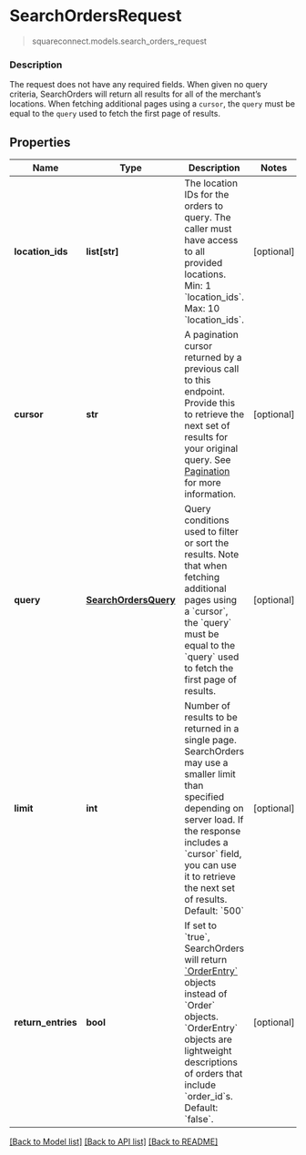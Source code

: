 # SearchOrdersRequest
> squareconnect.models.search_orders_request

### Description

The request does not have any required fields. When given no query criteria, SearchOrders will return all results for all of the merchant’s locations. When fetching additional pages using a `cursor`, the `query` must be equal to the `query` used to fetch the first page of results.

## Properties
Name | Type | Description | Notes
------------ | ------------- | ------------- | -------------
**location_ids** | **list[str]** | The location IDs for the orders to query. The caller must have access to all provided locations.  Min: 1 &#x60;location_ids&#x60;. Max: 10 &#x60;location_ids&#x60;. | [optional] 
**cursor** | **str** | A pagination cursor returned by a previous call to this endpoint. Provide this to retrieve the next set of results for your original query. See [Pagination](/basics/api101/pagination) for more information. | [optional] 
**query** | [**SearchOrdersQuery**](SearchOrdersQuery.md) | Query conditions used to filter or sort the results. Note that when fetching additional pages using a &#x60;cursor&#x60;, the &#x60;query&#x60; must be equal to the &#x60;query&#x60; used to fetch the first page of results. | [optional] 
**limit** | **int** | Number of results to be returned in a single page. SearchOrders may use a smaller limit than specified depending on server load. If the response includes a &#x60;cursor&#x60; field, you can use it to retrieve the next set of results. Default: &#x60;500&#x60; | [optional] 
**return_entries** | **bool** |  If set to &#x60;true&#x60;, SearchOrders will return [&#x60;OrderEntry&#x60;](#type-orderentry) objects instead of &#x60;Order&#x60; objects. &#x60;OrderEntry&#x60; objects are lightweight descriptions of orders that include &#x60;order_id&#x60;s.  Default: &#x60;false&#x60;. | [optional] 

[[Back to Model list]](../README.md#documentation-for-models) [[Back to API list]](../README.md#documentation-for-api-endpoints) [[Back to README]](../README.md)


